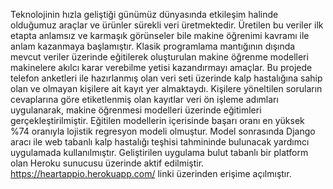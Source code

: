 Teknolojinin hızla geliştiği günümüz dünyasında etkileşim halinde olduğumuz araçlar ve ürünler sürekli veri üretmektedir. Üretilen bu veriler ilk etapta anlamsız ve karmaşık görünseler bile makine öğrenimi kavramı ile anlam kazanmaya başlamıştır. Klasik programlama mantığının dışında mevcut veriler üzerinde eğitilerek oluşturulan makine öğrenme modelleri makinelere akılcı karar verebilme yetisi kazandırmayı amaçlar.
Bu projede telefon anketleri ile hazırlanmış olan veri seti üzerinde kalp hastalığına sahip olan ve olmayan kişilere ait kayıt yer almaktaydı. Kişilere yöneltilen soruların cevaplarına göre etiketlenmiş olan kayıtlar veri ön işleme adımları uygulanarak, makine öğrenmesi modelleri üzerinde eğitimleri gerçekleştirilmiştir. Eğitilen modellerin içerisinde başarı oranı en yüksek %74 oranıyla lojistik regresyon modeli olmuştur. Model sonrasında Django aracı ile web tabanlı kalp hastalığı teşhisi tahmininde bulunacak yardımcı uygulamada kullanılmıştır. Geliştirilen uygulama bulut tabanlı bir platform olan Heroku sunucusu üzerinde aktif edilmiştir. https://heartappio.herokuapp.com/ linki üzerinden erişime açılmıştır.
